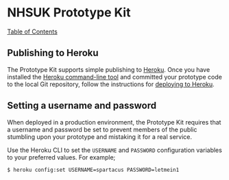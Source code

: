 # NHSUK Prototype Kit
[Table of Contents](/docs/guides/index.md)

## Publishing to Heroku
The Prototype Kit supports simple publishing to [Heroku](https://heroku.com). Once you have installed
the [Heroku command-line tool](https://devcenter.heroku.com/articles/getting-started-with-nodejs#set-up)
and committed your prototype code to the local Git repository, follow the
instructions for [deploying to Heroku](https://devcenter.heroku.com/articles/getting-started-with-nodejs#deploy-the-app).

## Setting a username and password
When deployed in a production environment, the Prototype Kit requires that a username and
password be set to prevent members of the public stumbling upon your prototype
and mistaking it for a real service.

Use the Heroku CLI to set the `USERNAME` and `PASSWORD` configuration variables
to your preferred values. For example;

```bash
$ heroku config:set USERNAME=spartacus PASSWORD=letmein1
```

